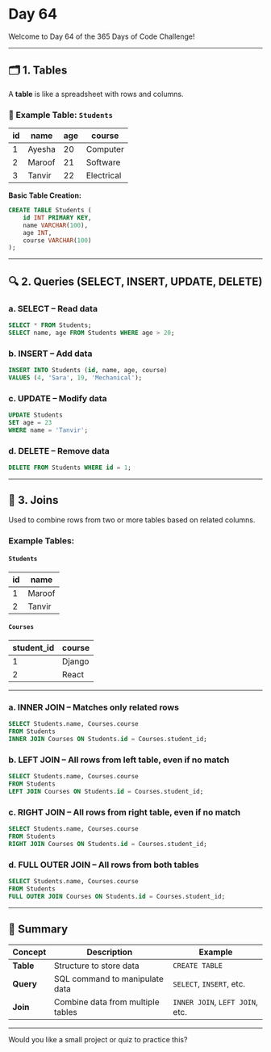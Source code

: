 # Day 64

Welcome to Day 64 of the 365 Days of Code Challenge!



---

## 🗂️ 1. **Tables**

A **table** is like a spreadsheet with rows and columns.

### 📌 Example Table: `Students`

| id | name   | age | course     |
| -- | ------ | --- | ---------- |
| 1  | Ayesha | 20  | Computer   |
| 2  | Maroof | 21  | Software   |
| 3  | Tanvir | 22  | Electrical |

**Basic Table Creation:**

```sql
CREATE TABLE Students (
    id INT PRIMARY KEY,
    name VARCHAR(100),
    age INT,
    course VARCHAR(100)
);
```

---

## 🔍 2. **Queries (SELECT, INSERT, UPDATE, DELETE)**

### a. **SELECT** – Read data

```sql
SELECT * FROM Students;
SELECT name, age FROM Students WHERE age > 20;
```

### b. **INSERT** – Add data

```sql
INSERT INTO Students (id, name, age, course)
VALUES (4, 'Sara', 19, 'Mechanical');
```

### c. **UPDATE** – Modify data

```sql
UPDATE Students
SET age = 23
WHERE name = 'Tanvir';
```

### d. **DELETE** – Remove data

```sql
DELETE FROM Students WHERE id = 1;
```

---

## 🔗 3. **Joins**

Used to combine rows from two or more tables based on related columns.

### Example Tables:

#### `Students`

| id | name   |
| -- | ------ |
| 1  | Maroof |
| 2  | Tanvir |

#### `Courses`

| student\_id | course |
| ----------- | ------ |
| 1           | Django |
| 2           | React  |

---

### a. **INNER JOIN** – Matches only related rows

```sql
SELECT Students.name, Courses.course
FROM Students
INNER JOIN Courses ON Students.id = Courses.student_id;
```

### b. **LEFT JOIN** – All rows from left table, even if no match

```sql
SELECT Students.name, Courses.course
FROM Students
LEFT JOIN Courses ON Students.id = Courses.student_id;
```

### c. **RIGHT JOIN** – All rows from right table, even if no match

```sql
SELECT Students.name, Courses.course
FROM Students
RIGHT JOIN Courses ON Students.id = Courses.student_id;
```

### d. **FULL OUTER JOIN** – All rows from both tables

```sql
SELECT Students.name, Courses.course
FROM Students
FULL OUTER JOIN Courses ON Students.id = Courses.student_id;
```

---

## 🧠 Summary

| Concept   | Description                       | Example                         |
| --------- | --------------------------------- | ------------------------------- |
| **Table** | Structure to store data           | `CREATE TABLE`                  |
| **Query** | SQL command to manipulate data    | `SELECT`, `INSERT`, etc.        |
| **Join**  | Combine data from multiple tables | `INNER JOIN`, `LEFT JOIN`, etc. |

---

Would you like a small project or quiz to practice this?

